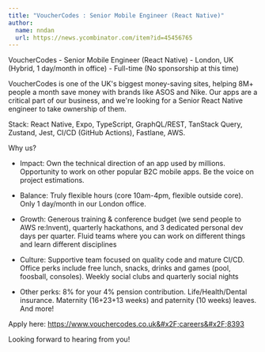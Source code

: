 ```yaml
---
title: "VoucherCodes : Senior Mobile Engineer (React Native)"
author:
  name: nndan
  url: https://news.ycombinator.com/item?id=45456765
---
```

VoucherCodes - Senior Mobile Engineer (React Native) - London, UK (Hybrid, 1 day&#x2F;month in office) - Full-time (No sponsorship at this time)

VoucherCodes is one of the UK&#x27;s biggest money-saving sites, helping 8M+ people a month save money with brands like ASOS and Nike. Our apps are a critical part of our business, and we&#x27;re looking for a Senior React Native engineer to take ownership of them.

Stack: React Native, Expo, TypeScript, GraphQL&#x2F;REST, TanStack Query, Zustand, Jest, CI&#x2F;CD (GitHub Actions), Fastlane, AWS.

Why us?

*   Impact: Own the technical direction of an app used by millions. Opportunity to work on other popular B2C mobile apps. Be the voice on project estimations.

*   Balance: Truly flexible hours (core 10am-4pm, flexible outside core). Only 1 day&#x2F;month in our London office.

*   Growth: Generous training &amp; conference budget (we send people to AWS re:Invent), quarterly hackathons, and 3 dedicated personal dev days per quarter. Fluid teams where you can work on different things and learn different disciplines

*   Culture: Supportive team focused on quality code and mature CI&#x2F;CD. Office perks include free lunch, snacks, drinks and games (pool, foosball, consoles). Weekly social clubs and quarterly social nights

*   Other perks: 8% for your 4% pension contribution. Life&#x2F;Health&#x2F;Dental insurance. Maternity (16+23+13 weeks) and paternity (10 weeks) leaves. And more!

Apply here: <a href="https:&#x2F;&#x2F;www.vouchercodes.co.uk&#x2F;careers&#x2F;8393" rel="nofollow">https:&#x2F;&#x2F;www.vouchercodes.co.uk&#x2F;careers&#x2F;8393</a>

Looking forward to hearing from you!
<JobApplication />
